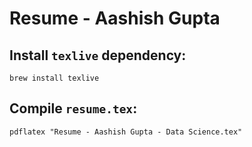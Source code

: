 # Resume - Aashish Gupta

## Install `texlive` dependency:
```
brew install texlive
```

## Compile `resume.tex`:
```
pdflatex "Resume - Aashish Gupta - Data Science.tex"
```